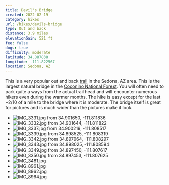 ```yaml
---
title: Devil's Bridge
created: 2022-02-19
category: hikes
url: /hikes/devils-bridge
type: Out and back
distance: 3.9 miles
elevationGain: 521 ft
fee: false
dogs: true
difficulty: moderate
latitude: 34.887838
longitude: -111.822567
location: Sedona, AZ
---
```

This is a very popular out and back [trail](https://www.alltrails.com/trail/us/arizona/devils-bridge-trail) in the Sedona, AZ area. This is the largest natural bridge in the [Coconino National Forest](https://www.fs.usda.gov/coconino/). You will often need to park quite a ways from the actual trail head and will encounter numerous hikers even during the warmer months. The hike is easy except for the last ~2/10 of a mile to the bridge where it is moderate. The bridge itself is great for pictures and is much wider than the pictures make it look.

<wb-map></wb-map>

- ![IMG_3331.jpg from 34.901650, -111.811836](https://imagedelivery.net/jUwSKjsiLWz8U8lfkVW6uQ/b77ac167-1f2c-45f7-ad8b-a04f18fa9200/330width)
- ![IMG_3332.jpg from 34.901644, -111.811822](https://imagedelivery.net/jUwSKjsiLWz8U8lfkVW6uQ/454c2f95-91bd-4284-dbbc-3ba851bc4200/330width)
- ![IMG_3337.jpg from 34.900219, -111.808517](https://imagedelivery.net/jUwSKjsiLWz8U8lfkVW6uQ/d9d38bfe-708e-4cd4-eb0a-9bbc4e285200/330width)
- ![IMG_3339.jpg from 34.898525, -111.808319](https://imagedelivery.net/jUwSKjsiLWz8U8lfkVW6uQ/9965fa68-14db-4470-69b4-977f85491300/330width)
- ![IMG_3342.jpg from 34.897964, -111.808297](https://imagedelivery.net/jUwSKjsiLWz8U8lfkVW6uQ/56a102b1-18e8-4844-686d-32e65f98d700/330width)
- ![IMG_3343.jpg from 34.898025, -111.808594](https://imagedelivery.net/jUwSKjsiLWz8U8lfkVW6uQ/268bd0aa-e9e5-4d71-2499-bebf52a19700/330width)
- ![IMG_3349.jpg from 34.897450, -111.807617](https://imagedelivery.net/jUwSKjsiLWz8U8lfkVW6uQ/58263b58-2ae7-406c-c409-2981a0795a00/330width)
- ![IMG_3350.jpg from 34.897453, -111.807625](https://imagedelivery.net/jUwSKjsiLWz8U8lfkVW6uQ/6174b858-fec2-42ff-556f-27280098f100/330width)
- ![IMG_3481.jpg](https://imagedelivery.net/jUwSKjsiLWz8U8lfkVW6uQ/bfee9672-f342-4706-1245-31cfc74c5000/330width)
- ![IMG_8961.jpg](https://imagedelivery.net/jUwSKjsiLWz8U8lfkVW6uQ/bd522807-e3a2-4ed3-250b-8e51bb04ed00/330width)
- ![IMG_8962.jpg](https://imagedelivery.net/jUwSKjsiLWz8U8lfkVW6uQ/c537aee3-1f1b-4ed5-663a-2cbe7a0c6700/330width)
- ![IMG_8964.jpg](https://imagedelivery.net/jUwSKjsiLWz8U8lfkVW6uQ/6c1a0f96-f767-4aa7-41b0-f2518f30bc00/330width)

